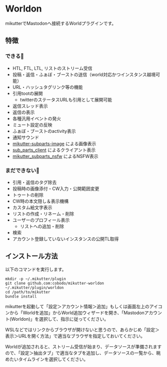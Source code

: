 # Worldon
mikutterでMastodonへ接続するWorldプラグインです。

## 特徴
### できる🙆
- HTL, FTL, LTL, リストのストリーム受信
- 投稿・返信・ふぁぼ・ブーストの送信（world対応かつインスタンス越境可能）
- URL・ハッシュタグリンク等の機能
- 引用tootの展開
  - twitterのステータスURLも引用として展開可能
- 返信スレッド表示
- 返信の表示
- 各種汎用イベントの発火
- ミュート設定の反映
- ふぁぼ・ブーストのactivity表示
- 通知サウンド
- [mikutter-subparts-image](https://github.com/moguno/mikutter-subparts-image) による画像表示
- [sub_parts_client](https://github.com/toshia/mikutter-sub-parts-client) によるクライアント表示
- [mikutter_subparts_nsfw](https://github.com/cobodo/mikutter_subparts_nsfw) によるNSFW表示

### まだできない🙅
- 引用・返信のタグ除去
- 投稿時の画像添付・CW入力・公開範囲変更
- トゥートの削除
- CW時の本文隠し＆表示機構
- カスタム絵文字表示
- リストの作成・リネーム・削除
- ユーザーのプロフィール表示
  - リストへの追加・削除
- 検索
- アカウント登録していないインスタンスの公開TL取得

## インストール方法
以下のコマンドを実行します。

```shell-session
mkdir -p ~/.mikutter/plugin
git clone github.com:cobodo/mikutter-worldon ~/.mikutter/plugin/worldon
cd /path/to/mikutter
bundle install
```

mikutterを起動して「設定＞アカウント情報＞追加」もしくは画面左上のアイコンから「Worldを追加」からWorld追加ウィザードを開き、「Mastodonアカウント(Worldon)」を選択して、指示に従ってください。

WSLなどではリンクからブラウザが開けないと思うので、あらかじめ「設定＞表示＞URLを開く方法」で適当なブラウザを指定しておいてください。

Worldが追加されると、ストリーム受信が始まり、データソースが準備されますので、「設定＞抽出タブ」で適当なタブを追加し、データソースの一覧から、眺めたいタイムラインを選択してください。

